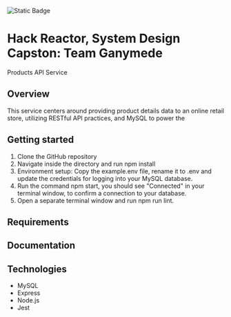 ![Static Badge](https://img.shields.io/badge/JavaScript?style=flat-square&logo=javascript&logoColor=black&link=https%3A%2F%2Fdeveloper.mozilla.org%2Fen-US%2Fdocs%2FWeb%2FJavaScript)


# Hack Reactor, System Design Capston: Team Ganymede

Products API Service

## Overview

This service centers around providing product details data to an online retail store, utilizing RESTful API practices, and MySQL to power the

## Getting started

1. Clone the GitHub repository
2. Navigate inside the directory and run npm install
3. Environment setup: Copy the example.env file, rename it to .env and update the credentials for logging into your MySQL database.
4. Run the command npm start, you should see "Connected" in your terminal window, to confirm a connection to your database.
5. Open a separate terminal window and run npm run lint.


## Requirements

## Documentation


## Technologies
* MySQL
* Express
* Node.js
* Jest
